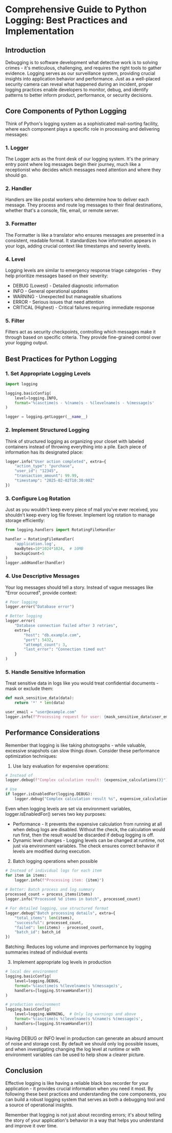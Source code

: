 # Comprehensive Guide to Python Logging: Best Practices and Implementation

## Introduction

Debugging is to software development what detective work is to solving crimes - it's meticulous, challenging, and requires the right tools to gather evidence. Logging serves as our surveillance system, providing crucial insights into application behavior and performance. Just as a well-placed security camera can reveal what happened during an incident, proper logging practices enable developers to monitor, debug, and identify patterns to better inform product, performance, or security decisions. 

## Core Components of Python Logging

Think of Python's logging system as a sophisticated mail-sorting facility, where each component plays a specific role in processing and delivering messages:

### 1. Logger
The Logger acts as the front desk of our logging system. It's the primary entry point where log messages begin their journey, much like a receptionist who decides which messages need attention and where they should go.

### 2. Handler
Handlers are like postal workers who determine how to deliver each message. They process and route log messages to their final destinations, whether that's a console, file, email, or remote server.

### 3. Formatter
The Formatter is like a translator who ensures messages are presented in a consistent, readable format. It standardizes how information appears in your logs, adding crucial context like timestamps and severity levels.

### 4. Level
Logging levels are similar to emergency response triage categories - they help prioritize messages based on their severity:

* DEBUG (Lowest) - Detailed diagnostic information
* INFO - General operational updates
* WARNING - Unexpected but manageable situations
* ERROR - Serious issues that need attention
* CRITICAL (Highest) - Critical failures requiring immediate response

### 5. Filter
Filters act as security checkpoints, controlling which messages make it through based on specific criteria. They provide fine-grained control over your logging output.

## Best Practices for Python Logging

### 1. Set Appropriate Logging Levels

```python
import logging

logging.basicConfig(
    level=logging.INFO,
    format='%(asctime)s - %(name)s - %(levelname)s - %(message)s'
)

logger = logging.getLogger(__name__)
```

### 2. Implement Structured Logging

Think of structured logging as organizing your closet with labeled containers instead of throwing everything into a pile. Each piece of information has its designated place:

```python
logger.info("User action completed", extra={
    "action_type": "purchase",
    "user_id": "12345",
    "transaction_amount": 99.99,
    "timestamp": "2025-02-02T10:30:00Z"
})
```

### 3. Configure Log Rotation

Just as you wouldn't keep every piece of mail you've ever received, you shouldn't keep every log file forever. Implement log rotation to manage storage efficiently:

```python
from logging.handlers import RotatingFileHandler

handler = RotatingFileHandler(
    'application.log',
    maxBytes=10*1024*1024,  # 10MB
    backupCount=5
)
logger.addHandler(handler)
```

### 4. Use Descriptive Messages

Your log messages should tell a story. Instead of vague messages like "Error occurred", provide context:

```python
# Poor logging
logger.error("Database error")

# Better logging
logger.error(
    "Database connection failed after 3 retries",
    extra={
        "host": "db.example.com",
        "port": 5432,
        "attempt_count": 3,
        "last_error": "Connection timed out"
    }
)
```

### 5. Handle Sensitive Information

Treat sensitive data in logs like you would treat confidential documents - mask or exclude them:

```python
def mask_sensitive_data(data):
    return '*' * len(data)

user_email = "user@example.com"
logger.info(f"Processing request for user: {mask_sensitive_data(user_email)}")
```

## Performance Considerations

Remember that logging is like taking photographs - while valuable, excessive snapshots can slow things down. Consider these performance optimization techniques:

1. Use lazy evaluation for expensive operations:
   
```python
# Instead of
logger.debug(f"Complex calculation result: {expensive_calculations()}")

# Use
if logger.isEnabledFor(logging.DEBUG):
    logger.debug("Complex calculation result %s", expensive_calculations())
```
Even when logging levels are set via environment variables, logger.isEnabledFor() serves two key purposes:

* Performance - It prevents the expensive calculation from running at all when debug logs are disabled. Without the check, the calculation would run first, then the result would be discarded if debug logging is off.
*   Dynamic level changes - Logging levels can be changed at runtime, not just via environment variables. The check ensures correct behavior if levels are modified during execution.

2. Batch logging operations when possible

```python
# Instead of individual logs for each item
for item in items:
    logger.info(f"Processing item: {item}")
    
# Better: Batch process and log summary
processed_count = process_items(items)
logger.info("Processed %d items in batch", processed_count)

# For detailed logging, use structured format
logger.debug("Batch processing details", extra={
    "total_items": len(items),
    "successful": processed_count,
    "failed": len(items) - processed_count,
    "batch_id": batch_id
})

```
Batching: Reduces log volume and improves performance by logging summaries instead of individual events


3. Implement appropriate log levels in production

```python
# local dev environment 
logging.basicConfig(
    level=logging.DEBUG,
    format='%(asctime)s %(levelname)s %(message)s',
    handlers=[logging.StreamHandler()]
)

# production environment
logging.basicConfig(
    level=logging.WARNING,  # Only log warnings and above
    format='%(asctime)s %(levelname)s %(name)s %(message)s',
    handlers=[logging.StreamHandler()]
)
```
Having DEBUG or INFO level in production can generate an absurd amount of noise and storage cost. By default we should only log possible issues, and when investigating changing the log level at runtime or with environment variables can be used to help show a clearer picture. 

## Conclusion

Effective logging is like having a reliable black box recorder for your application - it provides crucial information when you need it most. By following these best practices and understanding the core components, you can build a robust logging system that serves as both a debugging tool and a source of operational insights.

Remember that logging is not just about recording errors; it's about telling the story of your application's behavior in a way that helps you understand and improve it over time.
